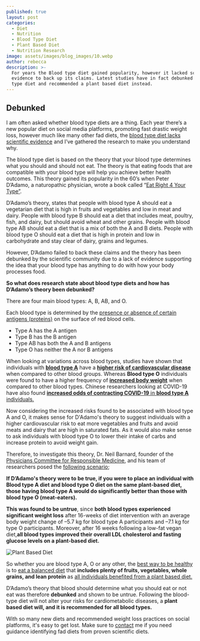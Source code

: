 ```yaml
---
published: true
layout: post
categories:
  - Diet
  - Nutrition
  - Blood Type Diet
  - Plant Based Diet
  - Nutrition Research
image: assets/images/blog_images/10.webp
author: rebecca
description: >-
  For years the Blood type diet gained popularity, however it lacked scientific
  evidence to back up its claims. Latest studies have in fact debunked the blood
  type diet and recommended a plant based diet instead.
---
```

## Debunked

I am often asked whether blood type diets are a thing. Each year there’s a new popular diet on social media platforms, promoting fast drastic weight loss, however much like many other fad diets, the [blood type diet lacks scientific evidence](https://www.bda.uk.com/resource/fad-diets.html) and I’ve gathered the research to make you understand why. 

The blood type diet is based on the theory that your blood type determines what you should and should not eat. The theory is that eating foods that are compatible with your blood type will help you achieve better health outcomes. This theory gained its popularity in the 60’s when Peter D’Adamo, a naturopathic physician, wrote a book called “[Eat Right 4 Your Type”](https://adams.marmot.org/Record/.b27240794). 

D’Adamo’s theory, states that people with blood type A should eat a vegetarian diet that is high in fruits and vegetables and low in meat and dairy. People with blood type B should eat a diet that includes meat, poultry, fish, and dairy, but should avoid wheat and other grains. People with blood type AB should eat a diet that is a mix of both the A and B diets. People with blood type O should eat a diet that is high in protein and low in carbohydrate and stay clear of dairy, grains and legumes.

However, D’Adamo failed to back these claims and the theory has been debunked by the scientific community due to a lack of evidence supporting the idea that your blood type has anything to do with how your body processes food.

**So what does research state about blood type diets and how has D’Adamo’s theory been debunked?**

There are four main blood types: A, B, AB, and O. 

Each blood type is determined by the [presence or absence of certain antigens (proteins)](https://www.nhs.uk/conditions/blood-groups/#:~:text=There%20are%204%20main%20blood,there%20are%208%20blood%20groups.) on the surface of red blood cells. 

* Type A has the A antigen 
* Type B has the B antigen 
* Type AB has both the A and B antigens
* Type O has neither the A nor B antigens

When looking at variations across blood types, studies have shown that individuals with [**blood type A**](https://pubmed.ncbi.nlm.nih.gov/26988722/) have a [**higher risk of cardiovascular disease**](https://pubmed.ncbi.nlm.nih.gov/22895671/) when compared to other blood groups. Whereas **Blood type O** individuals were found to have a higher frequency of [**increased body weight**](https://www.hindawi.com/journals/jnme/2018/8050152/) when compared to other blood types. Chinese researchers looking at COVID-19 have also found [**increased odds of contracting COVID-19** in **blood type A** individuals.](https://www.sciencedirect.com/science/article/pii/S1567134820303166?via%3Dihub)

Now considering the increased risks found to be associated with blood type A and O, it makes sense for D'Adamo's theory to suggest individuals with a higher cardiovascular risk to eat more vegetables and fruits and avoid meats and dairy that are high in saturated fats. As it would also make sense to ask individuals with blood type O to lower their intake of carbs and increase protein to avoid weight gain. 

Therefore, to investigate this theory, Dr. Neil Barnard, founder of the [Physicians Committee for Responsible Medicine](https://www.pcrm.org/), and his team of researchers posed the [following scenario](https://www.sciencedirect.com/science/article/pii/S2212267220311977); 

**If D’Adamo's theory were to be true, if you were to place an individual with Blood type A diet and blood type O diet on the same plant-based diet, those having blood type A would do significantly better than those with blood type O (meat-eaters).** 

**This was found to be untrue**, since **both blood types experienced significant weight loss** after 16-weeks of diet intervention with an average body weight change of –5.7 kg for blood type A participants and –7.1 kg for type O participants. Moreover, after 16 weeks following a low-fat vegan diet,**all blood types improved their overall LDL cholesterol and fasting glucose levels on a plant-based diet.**

![Plant Based Diet]({{site.baseurl}}/assets/images/blog_images/11.webp)

So whether you are blood type A, O or any other, the [best way to be healthy](https://jamanetwork.com/journals/jamanetworkopen/fullarticle/2773291) is to [eat a balanced diet](https://www.sciencedirect.com/science/article/pii/S2212267220311977) that **includes plenty of fruits, vegetables, whole grains, and lean protein** as [all individuals benefited from a plant based diet.](https://academic.oup.com/jn/article/148/4/518/4965915?login=true)

D’Adamo’s theory that blood should determine what you should eat or not eat was therefore **debunked** and shown to be untrue. Following the blood-type diet will not alter your risks for cardiometabolic diseases, a **plant based diet will, and it is recommended for all blood types.** 

With so many new diets and recommended weight loss practices on social platforms, it's easy to get lost. Make sure to [contact](/contact) me if you need guidance identifying fad diets from proven scientific diets.
